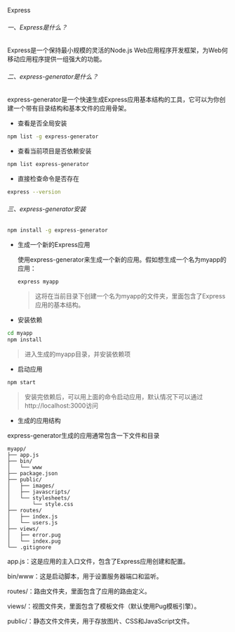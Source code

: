 Express

###### 一、Express是什么？

Express是一个保持最小规模的灵活的Node.js Web应用程序开发框架，为Web何移动应用程序提供一组强大的功能。

###### 二、express-generator是什么？

express-generator是一个快速生成Express应用基本结构的工具，它可以为你创建一个带有目录结构和基本文件的应用骨架。

- 查看是否全局安装

```sh
npm list -g express-generator
```

- 查看当前项目是否依赖安装

```sh
npm list express-generator
```

- 直接检查命令是否存在

```sh
express --version
```

###### 三、express-generator安装

```sh
npm install -g express-generator
```

- 生成一个新的Express应用

  使用express-generator来生成一个新的应用。假如想生成一个名为myapp的应用：

  ```sh
  express myapp
  ```

  > 这将在当前目录下创建一个名为myapp的文件夹，里面包含了Express应用的基本结构。

- 安装依赖

```sh
cd myapp
npm install
```

> 进入生成的myapp目录，并安装依赖项

- 启动应用

```sh
npm start
```

> 安装完依赖后，可以用上面的命令启动应用，默认情况下可以通过http://localhost:3000访问

- 生成的应用结构

express-generator生成的应用通常包含一下文件和目录

```properties
myapp/
├── app.js
├── bin/
│   └── www
├── package.json
├── public/
│   ├── images/
│   ├── javascripts/
│   └── stylesheets/
│       └── style.css
├── routes/
│   ├── index.js
│   └── users.js
├── views/
│   ├── error.pug
│   └── index.pug
└── .gitignore
```

app.js：这是应用的主入口文件，包含了Express应用创建和配置。

bin/www：这是启动脚本，用于设置服务器端口和监听。

routes/：路由文件夹，里面包含了应用的路由定义。

views/：视图文件夹，里面包含了模板文件（默认使用Pug模板引擎）。

public/：静态文件文件夹，用于存放图片、CSS和JavaScript文件。